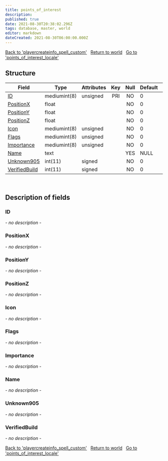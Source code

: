 ```yaml
---
title: points_of_interest
description: 
published: true
date: 2021-08-30T20:38:02.296Z
tags: database, master, world
editor: markdown
dateCreated: 2021-08-30T06:00:00.000Z
---
```


<a href="https://dev.trinitycore.info/en/database/master/world/playercreateinfo_spell_custom" class="mt-5 v-btn v-btn--depressed v-btn--flat v-btn--outlined theme--light v-size--default darkblue--text text--lighten-3"><span class="v-btn__content"><i aria-hidden="true" class="v-icon notranslate v-icon--left mdi mdi-arrow-left theme--light"></i><span>Back to 'playercreateinfo_spell_custom'</span></span></a>&nbsp;&nbsp;&nbsp;<a href="https://dev.trinitycore.info/en/database/master/world/home" class="mt-5 v-btn v-btn--depressed v-btn--flat v-btn--outlined theme--light v-size--default darkblue--text text--lighten-3"><span class="v-btn__content"><i aria-hidden="true" class="v-icon notranslate v-icon--left mdi mdi-home-outline theme--light"></i><span>Return to world</span></span></a>&nbsp;&nbsp;&nbsp;<a href="https://dev.trinitycore.info/en/database/master/world/points_of_interest_locale" class="mt-5 v-btn v-btn--depressed v-btn--flat v-btn--outlined theme--light v-size--default darkblue--text text--lighten-3"><span class="v-btn__content"><span>Go to 'points_of_interest_locale'</span><i aria-hidden="true" class="v-icon notranslate v-icon--right mdi mdi-arrow-right theme--light"></i></span></a>

## Structure

| Field | Type | Attributes | Key | Null | Default | Extra | Comment |
| --- | --- | --- | :---: | :---: | --- | --- | --- |
| [ID](#id) | mediumint(8) | unsigned | PRI | NO | 0 |  |  |
| [PositionX](#positionx) | float |  |  | NO | 0 |  |  |
| [PositionY](#positiony) | float |  |  | NO | 0 |  |  |
| [PositionZ](#positionz) | float |  |  | NO | 0 |  |  |
| [Icon](#icon) | mediumint(8) | unsigned |  | NO | 0 |  |  |
| [Flags](#flags) | mediumint(8) | unsigned |  | NO | 0 |  |  |
| [Importance](#importance) | mediumint(8) | unsigned |  | NO | 0 |  |  |
| [Name](#name) | text |  |  | YES | NULL |  |  |
| [Unknown905](#unknown905) | int(11) | signed |  | NO | 0 |  |  |
| [VerifiedBuild](#verifiedbuild) | int(11) | signed |  | NO | 0 |  |  |
&nbsp;
## Description of fields

### ID
*- no description -*
&nbsp;

### PositionX
*- no description -*
&nbsp;

### PositionY
*- no description -*
&nbsp;

### PositionZ
*- no description -*
&nbsp;

### Icon
*- no description -*
&nbsp;

### Flags
*- no description -*
&nbsp;

### Importance
*- no description -*
&nbsp;

### Name
*- no description -*
&nbsp;

### Unknown905
*- no description -*
&nbsp;

### VerifiedBuild
*- no description -*
&nbsp;

<a href="https://dev.trinitycore.info/en/database/master/world/playercreateinfo_spell_custom" class="mt-5 v-btn v-btn--depressed v-btn--flat v-btn--outlined theme--light v-size--default darkblue--text text--lighten-3"><span class="v-btn__content"><i aria-hidden="true" class="v-icon notranslate v-icon--left mdi mdi-arrow-left theme--light"></i><span>Back to 'playercreateinfo_spell_custom'</span></span></a>&nbsp;&nbsp;&nbsp;<a href="https://dev.trinitycore.info/en/database/master/world/home" class="mt-5 v-btn v-btn--depressed v-btn--flat v-btn--outlined theme--light v-size--default darkblue--text text--lighten-3"><span class="v-btn__content"><i aria-hidden="true" class="v-icon notranslate v-icon--left mdi mdi-home-outline theme--light"></i><span>Return to world</span></span></a>&nbsp;&nbsp;&nbsp;<a href="https://dev.trinitycore.info/en/database/master/world/points_of_interest_locale" class="mt-5 v-btn v-btn--depressed v-btn--flat v-btn--outlined theme--light v-size--default darkblue--text text--lighten-3"><span class="v-btn__content"><span>Go to 'points_of_interest_locale'</span><i aria-hidden="true" class="v-icon notranslate v-icon--right mdi mdi-arrow-right theme--light"></i></span></a>

